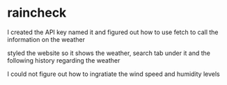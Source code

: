 # raincheck

I created the API key named it and figured out how to use fetch to call the information on the weather 

styled the website so it shows the weather, search tab under it and the following history regarding the weather 

I could not figure out how to ingratiate the wind speed and humidity levels 